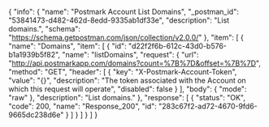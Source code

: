 {
  "info": {
    "name": "Postmark Account List Domains",
    "_postman_id": "53841473-d482-462d-8edd-9335ab1df33e",
    "description": "List domains.",
    "schema": "https://schema.getpostman.com/json/collection/v2.0.0/"
  },
  "item": [
    {
      "name": "Domains",
      "item": [
        {
          "id": "d22f2f6b-612c-43d0-b576-b1a1939b5f82",
          "name": "listDomains",
          "request": {
            "url": "http://api.postmarkapp.com/domains?count=%7B%7D&offset=%7B%7D",
            "method": "GET",
            "header": [
              {
                "key": "X-Postmark-Account-Token",
                "value": "{}",
                "description": "The token associated with the Account on which this request will operate",
                "disabled": false
              }
            ],
            "body": {
              "mode": "raw"
            },
            "description": "List domains."
          },
          "response": [
            {
              "status": "OK",
              "code": 200,
              "name": "Response_200",
              "id": "283c67f2-ad72-4670-9fd6-9665dc238d6e"
            }
          ]
        }
      ]
    }
  ]
}